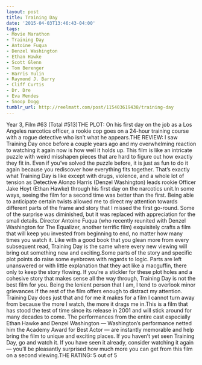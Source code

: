 ```yaml
---
layout: post
title: Training Day
date: '2015-04-03T13:46:43-04:00'
tags:
- Movie Marathon
- Training Day
- Antoine Fuqua
- Denzel Washington
- Ethan Hawke
- Scott Glenn
- Tom Berenger
- Harris Yulin
- Raymond J. Barry
- Cliff Curtis
- Dr. Dre
- Eva Mendes
- Snoop Dogg
tumblr_url: http://reelmatt.com/post/115403619438/training-day
---
```

Year 3, Film #63 (Total #513)THE PLOT: On his first day on the job as a Los Angeles narcotics officer, a rookie cop goes on a 24-hour training course with a rogue detective who isn’t what he appears.THE REVIEW: I saw Training Day once before a couple years ago and my overwhelming reaction to watching it again now is how well it holds up. This film is like an intricate puzzle with weird misshapen pieces that are hard to figure out how exactly they fit in. Even if you’ve solved the puzzle before, it is just as fun to do it again because you rediscover how everything fits together. That’s exactly what Training Day is like except with drugs, violence, and a whole lot of tension as Detective Alonzo Harris (Denzel Washington) leads rookie Officer Jake Hoyt (Ethan Hawke) through his first day on the narcotics unit.In some ways, seeing the film for a second time was better than the first. Being able to anticipate certain twists allowed me to direct my attention towards different parts of the frame and story that I missed the first go-round. Some of the surprise was diminished, but it was replaced with appreciation for the small details. Director Antoine Fuqua (who recently reunited with Denzel Washington for The Equalizer, another terrific film) exquisitely crafts a film that will keep you invested from beginning to end, no matter how many times you watch it. Like with a good book that you glean more from every subsequent read, Training Day is the same where every new viewing will bring out something new and exciting.Some parts of the story and specific plot points do raise some eyebrows with regards to logic. Parts are left unanswered or with little explanation that they act like a macguffin, there only to keep the story flowing. If you’re a stickler for these plot holes and a cohesive story that makes sense all the way through, Training Day is not the best film for you. Being the lenient person that I am, I tend to overlook minor grievances if the rest of the film offers enough to distract my attention. Training Day does just that and for me it makes for a film I cannot turn away from because the more I watch, the more it drags me in.This is a film that has stood the test of time since its release in 2001 and will stick around for many decades to come. The performances from the entire cast especially Ethan Hawke and Denzel Washington — Washington’s performance netted him the Academy Award for Best Actor — are instantly memorable and help bring the film to unique and exciting places. If you haven’t yet seen Training Day, go and watch it. If you have seen it already, consider watching it again — you’ll be pleasantly surprised how much more you can get from this film on a second viewing.THE RATING: 5 out of 5
